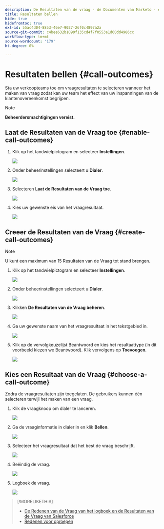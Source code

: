 ```yaml
---
description: De Resultaten van de vraag - de Documenten van Marketo - de Documentatie van het Product
title: Resultaten bellen
hide: true
hidefromtoc: true
exl-id: 55ac4d04-8853-46e7-9027-26f0c4897a2a
source-git-commit: c4bee632b1099f135cd4f7f0553a1d60dd4986cc
workflow-type: tm+mt
source-wordcount: '179'
ht-degree: 0%

---
```


# Resultaten bellen {#call-outcomes}

Sta uw verkoopteams toe om vraagresultaten te selecteren wanneer het maken van vraag zodat kan uw team het effect van uw inspanningen van de klantenovereenkomst begrijpen.

>[!NOTE]
>
>**Beheerdersmachtigingen vereist.**

## Laat de Resultaten van de Vraag toe {#enable-call-outcomes}

1. Klik op het tandwielpictogram en selecteer **Instellingen**.

   ![](assets/call-outcomes-1.png)

1. Onder beheerinstellingen selecteert u **Dialer**.

   ![](assets/call-outcomes-2.png)

1. Selecteren **Laat de Resultaten van de Vraag toe**.

   ![](assets/call-outcomes-3.png)

1. Kies uw gewenste eis van het vraagresultaat.

   ![](assets/call-outcomes-4.png)

## Creeer de Resultaten van de Vraag {#create-call-outcomes}

>[!NOTE]
>
>U kunt een maximum van 15 Resultaten van de Vraag tot stand brengen.

1. Klik op het tandwielpictogram en selecteer **Instellingen**.

   ![](assets/call-outcomes-5.png)

1. Onder beheerinstellingen selecteert u **Dialer**.

   ![](assets/call-outcomes-6.png)

1. Klikken **De Resultaten van de Vraag beheren**.

   ![](assets/call-outcomes-7.png)

1. Ga uw gewenste naam van het vraagresultaat in het tekstgebied in.

   ![](assets/call-outcomes-8.png)

1. Klik op de vervolgkeuzelijst Beantwoord en kies het resultaattype (in dit voorbeeld kiezen we Beantwoord). Klik vervolgens op **Toevoegen**.

   ![](assets/call-outcomes-9.png)

## Kies een Resultaat van de Vraag {#choose-a-call-outcome}

Zodra de vraagresultaten zijn toegelaten. De gebruikers kunnen één selecteren terwijl het maken van een vraag.

1. Klik de vraagknoop om dialer te lanceren.

   ![](assets/call-outcomes-10.png)

1. Ga de vraaginformatie in dialer in en klik **Bellen**.

   ![](assets/call-outcomes-11.png)

1. Selecteer het vraagresultaat dat het best de vraag beschrijft.

   ![](assets/call-outcomes-12.png)

1. Beëindig de vraag.

   ![](assets/call-outcomes-13.png)

1. Logboek de vraag.

   ![](assets/call-outcomes-14.png)

>[!MORELIKETHIS]
>
>* [De Redenen van de Vraag van het logboek en de Resultaten van de Vraag van Salesforce](/help/marketo/product-docs/marketo-sales-connect/phone/log-call-reasons-and-call-outcomes-to-salesforce.md)
>* [Redenen voor oproepen](/help/marketo/product-docs/marketo-sales-connect/phone/call-reasons.md)

